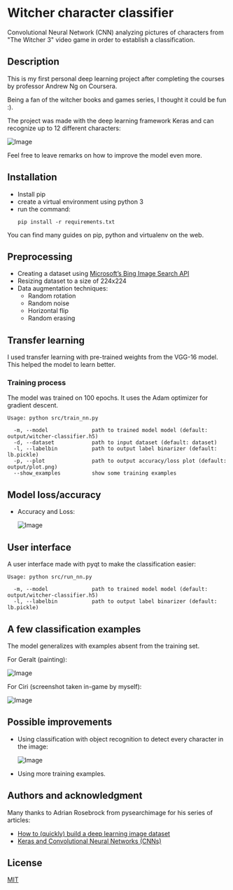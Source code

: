 # Witcher character classifier

Convolutional Neural Network (CNN) analyzing pictures of characters from "The Witcher 3" video game in order to establish a classification.

## Description

This is my first personal deep learning project after completing the courses by professor Andrew Ng on Coursera.

Being a fan of the witcher books and games series, I thought it could be fun :).

The project was made with the deep learning framework Keras and can recognize up to 12 different characters:

   ![Image](./doc/images/characters.png)

Feel free to leave remarks on how to improve the model even more.

## Installation

   * Install pip
   * create a virtual environment using python 3
   * run the command:
       ```
       pip install -r requirements.txt
       ```
You can find many guides on pip, python and virtualenv on the web.

## Preprocessing
  * Creating a dataset using [Microsoft’s Bing Image Search API](https://azure.microsoft.com/en-us/services/cognitive-services/bing-image-search-api/)
  * Resizing dataset to a size of 224x224
  * Data augmentation techniques:
    * Random rotation
    * Random noise
    * Horizontal flip
    * Random erasing
    
## Transfer learning

I used transfer learning with pre-trained weights from the VGG-16 model. This helped the model to learn better.

### Training process

The model was trained on 100 epochs. It uses the Adam optimizer for gradient descent.

```
Usage: python src/train_nn.py

  -m, --model              path to trained model model (default: output/witcher-classifier.h5)  
  -d, --dataset            path to input dataset (default: dataset)  
  -l, --labelbin           path to output label binarizer (default: lb.pickle)  
  -p, --plot               path to output accuracy/loss plot (default: output/plot.png)  
  --show_examples          show some training examples
```

## Model loss/accuracy

* Accuracy and Loss:

   ![Image](./output/plot.png) 
   
## User interface

A user interface made with pyqt to make the classification easier:

```
Usage: python src/run_nn.py

  -m, --model              path to trained model model (default: output/witcher-classifier.h5)  
  -l, --labelbin           path to output label binarizer (default: lb.pickle)  
```

## A few classification examples

The model generalizes with examples absent from the training set.

For Geralt (painting):

   ![Image](./doc/images/geralt-classified.png)
   
For Ciri (screenshot taken in-game by myself):

   ![Image](./doc/images/ciri-classified.png)

## Possible improvements
  * Using classification with object recognition to detect every character in the image:
  
    ![Image](./doc/images/object-recognition.jpg)
    
  * Using more training examples.
    
## Authors and acknowledgment
Many thanks to Adrian Rosebrock from pysearchimage for his series of articles:

* [How to (quickly) build a deep learning image dataset](https://www.pyimagesearch.com/2018/04/09/how-to-quickly-build-a-deep-learning-image-dataset/)
* [Keras and Convolutional Neural Networks (CNNs)](https://www.pyimagesearch.com/2018/04/16/keras-and-convolutional-neural-networks-cnns/)

## License
[MIT](https://choosealicense.com/licenses/mit/)
